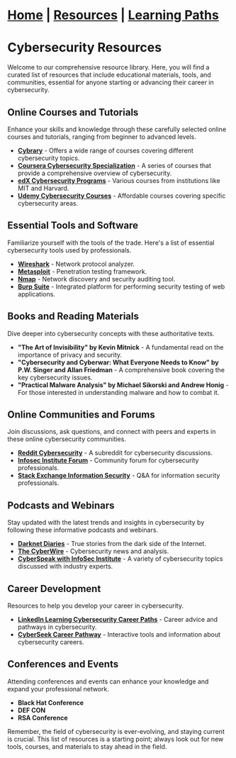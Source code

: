 # [Home](/index.md) | [Resources](/resources.md) | [Learning Paths](/learning-paths.md)


# Cybersecurity Resources

Welcome to our comprehensive resource library. Here, you will find a curated list of resources that include educational materials, tools, and communities, essential for anyone starting or advancing their career in cybersecurity.

## Online Courses and Tutorials

Enhance your skills and knowledge through these carefully selected online courses and tutorials, ranging from beginner to advanced levels.

- **[Cybrary](https://www.cybrary.it)** - Offers a wide range of courses covering different cybersecurity topics.
- **[Coursera Cybersecurity Specialization](https://www.coursera.org/specializations/cyber-security)** - A series of courses that provide a comprehensive overview of cybersecurity.
- **[edX Cybersecurity Programs](https://www.edx.org/learn/cybersecurity)** - Various courses from institutions like MIT and Harvard.
- **[Udemy Cybersecurity Courses](https://www.udemy.com/topic/cyber-security/)** - Affordable courses covering specific cybersecurity areas.

## Essential Tools and Software

Familiarize yourself with the tools of the trade. Here's a list of essential cybersecurity tools used by professionals.

- **[Wireshark](https://www.wireshark.org/)** - Network protocol analyzer.
- **[Metasploit](https://www.metasploit.com/)** - Penetration testing framework.
- **[Nmap](https://nmap.org/)** - Network discovery and security auditing tool.
- **[Burp Suite](https://portswigger.net/burp)** - Integrated platform for performing security testing of web applications.

## Books and Reading Materials

Dive deeper into cybersecurity concepts with these authoritative texts.

- **"The Art of Invisibility" by Kevin Mitnick** - A fundamental read on the importance of privacy and security.
- **"Cybersecurity and Cyberwar: What Everyone Needs to Know" by P.W. Singer and Allan Friedman** - A comprehensive book covering the key cybersecurity issues.
- **"Practical Malware Analysis" by Michael Sikorski and Andrew Honig** - For those interested in understanding malware and how to combat it.

## Online Communities and Forums

Join discussions, ask questions, and connect with peers and experts in these online cybersecurity communities.

- **[Reddit Cybersecurity](https://www.reddit.com/r/cybersecurity/)** - A subreddit for cybersecurity discussions.
- **[Infosec Institute Forum](https://community.infosecinstitute.com/)** - Community forum for cybersecurity professionals.
- **[Stack Exchange Information Security](https://security.stackexchange.com/)** - Q&A for information security professionals.

## Podcasts and Webinars

Stay updated with the latest trends and insights in cybersecurity by following these informative podcasts and webinars.

- **[Darknet Diaries](https://darknetdiaries.com/)** - True stories from the dark side of the Internet.
- **[The CyberWire](https://www.thecyberwire.com/podcasts)** - Cybersecurity news and analysis.
- **[CyberSpeak with InfoSec Institute](https://www.infosecinstitute.com/podcast/)** - A variety of cybersecurity topics discussed with industry experts.

## Career Development

Resources to help you develop your career in cybersecurity.

- **[LinkedIn Learning Cybersecurity Career Paths](https://www.linkedin.com/learning/paths/become-a-cybersecurity-specialist)** - Career advice and pathways in cybersecurity.
- **[CyberSeek Career Pathway](https://www.cyberseek.org/pathway.html)** - Interactive tools and information about cybersecurity careers.

## Conferences and Events

Attending conferences and events can enhance your knowledge and expand your professional network.

- **Black Hat Conference**
- **DEF CON**
- **RSA Conference**

Remember, the field of cybersecurity is ever-evolving, and staying current is crucial. This list of resources is a starting point; always look out for new tools, courses, and materials to stay ahead in the field.
